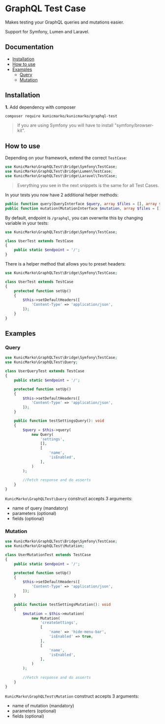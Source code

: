 GraphQL Test Case
=================

Makes testing your GraphQL queries and mutations easier.

Support for Symfony, Lumen and Laravel.

Documentation
-------------

* [Installation](#installation)
* [How to use](#how-to-use)
* [Examples](#examples)
    * [Query](#query)
    * [Mutation](#mutation)

## Installation

**1.**  Add dependency with composer

```bash
composer require kunicmarko/kunicmarko/graphql-test
```

> If you are using Symfony you will have to install "symfony/browser-kit".

## How to use

Depending on your framework, extend the correct `TestCase`:

```php
use KunicMarko\GraphQLTest\Bridge\Symfony\TestCase;
use KunicMarko\GraphQLTest\Bridge\Lumen\TestCase;
use KunicMarko\GraphQLTest\Bridge\Laravel\TestCase;
```

> Everything you see in the next snippets is the same for all Test Cases.

In your tests you now have 2 additional helper methods:

```php
public function query(QueryInterface $query, array $files = [], array $headers = []);
public function mutation(MutationInterface $mutation, array $files = [], array $headers = [])
```

By default, endpoint is `/graphql`, you can overwrite this by changing variable in your tests:

```php
use KunicMarko\GraphQLTest\Bridge\Symfony\TestCase;

class UserTest extends TestCase
{
    public static $endpoint = '/';
}

```

There is a helper method that allows you to preset headers:

```php
use KunicMarko\GraphQLTest\Bridge\Symfony\TestCase;

class UserTest extends TestCase
{
    protected function setUp()
    {
        $this->setDefaultHeaders([
            'Content-Type' => 'application/json',
        ]);
    }
}

```

## Examples

### Query

```php
use KunicMarko\GraphQLTest\Bridge\Symfony\TestCase;
use KunicMarko\GraphQLTest\Query;

class UserQueryTest extends TestCase
{
    public static $endpoint = '/';

    protected function setUp()
    {
        $this->setDefaultHeaders([
            'Content-Type' => 'application/json',
        ]);
    }

    public function testSettingsQuery(): void
    {
        $query = $this->query(
            new Query(
                'settings',
                [],
                [
                    'name',
                    'isEnabled',
                ],
            )
        );
        
        //Fetch response and do asserts
    }
}
```

`KunicMarko\GraphQLTest\Query` construct accepts 3 arguments:

* name of query (mandatory)
* parameters (optional)
* fields (optional)

### Mutation

```php
use KunicMarko\GraphQLTest\Bridge\Symfony\TestCase;
use KunicMarko\GraphQLTest\Mutation;

class UserMutationTest extends TestCase
{
    public static $endpoint = '/';

    protected function setUp()
    {
        $this->setDefaultHeaders([
            'Content-Type' => 'application/json',
        ]);
    }

    public function testSettingsMutation(): void
    {
        $mutation = $this->mutation(
            new Mutation(
                'createSettings',
                [
                    'name' => 'hide-menu-bar',
                    'isEnabled' => true,
                ],
                [
                    'name',
                    'isEnabled',
                ],
            )
        );
        
        //Fetch response and do asserts
    }
}
```

`KunicMarko\GraphQLTest\Mutation` construct accepts 3 arguments:

* name of mutation (mandatory)
* parameters (optional)
* fields (optional)
